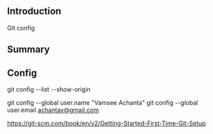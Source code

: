 ## Introduction

Git config

## Summary

## Config

git config --list --show-origin


git config --global user.name "Vamsee Achanta"
git config --global user.email achantav@gmail.com

<https://git-scm.com/book/en/v2/Getting-Started-First-Time-Git-Setup>
